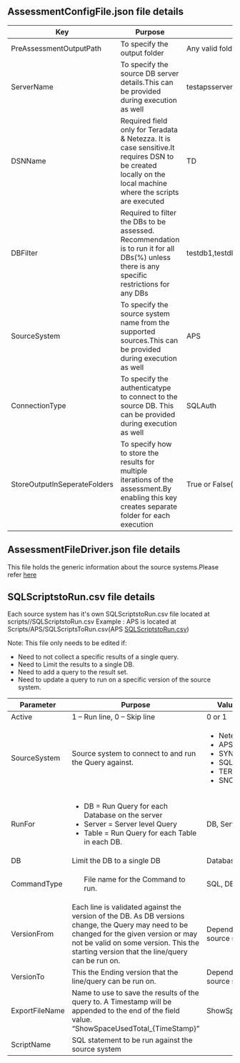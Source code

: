 ## **AssessmentConfigFile.json file details**

| **Key**                      | **Purpose**                                                     | **Value   (Sample)**                                      |
| --------------------------| ------------------------------------------------------------ | ----------------------------------------------------- |
|PreAssessmentOutputPath    | To specify the output folder                       | Any valid folder name. **Ex:** Results                     |
|ServerName                 | To specify the source DB server details.This can be provided during execution as well| testapsserver.centralus.cloudapp.azure.com,17001|
|DSNName                    | Required field only for Teradata & Netezza. It is case sensitive.It requires DSN to be created locally on the local machine where the scripts are executed| TD |
|DBFilter                   | Required to filter the DBs to be assessed. Recommendation is to run it for all DBs(%) unless there is any specific restrictions for any DBs |testdb1,testdb2 or % - default |
|SourceSystem               | To specify the source system name from the supported sources.This can be provided during execution as well |  APS |
|ConnectionType             | To specify the authenticatype to connect to the source DB. This can be provided during execution as well | SQLAuth |
|StoreOutputInSeperateFolders|To specify how to store the results for multiple iterations of the assessment.By enabling this key creates separate folder for each execution |  True or False(default)|


## **AssessmentFileDriver.json file details**
This file holds the generic information about the source systems.Please refer [here](AssessmentDriver_config_details.md)

## **SQLScriptstoRun.csv file details**

Each source system has it's own SQLScriptstoRun.csv file located at scripts/<sourcesystem>/SQLScriptstoRun.csv
Example : APS is located at Scripts/APS/SQLScriptsToRun.csv(APS [SQLScriptstoRun.csv](../Scripts/APS/SQLScriptsToRun.csv)) 

Note: This file only needs to be edited if:

- Need to not collect a specific results of a single query.
- Need to Limit the results to a single DB.
- Need to add a query to the result set.
- Need to update a query to run on a specific version of the source system.


| Parameter    | Purpose                                                      | Value   (Sample)                                      |
| ------------ | ------------------------------------------------------------ | ----------------------------------------------------- |
| Active       | 1 – Run line, 0 – Skip line                                  | 0 or 1                                                |
| SourceSystem | Source system to connect to and run the Query against.       | <ul><li>Netezza</li><li>APS</li><li>SYNAPSE</li><li>SQLServer</li><li>TERADATA</li><li>SNOWFLAKE</li></ul> |
| RunFor       | <ul><li>DB = Run Query for each Database on the server</li><li>Server = Server level Query</li><li>Table = Run Query for each Table in each DB.</li></ul> | DB, Server, Table                                     |
| DB           | Limit the DB to a single DB                                  | Database name                                         |
| CommandType   | <ul>File name for the Command to run.</ul>          | SQL, DBCC, ScriptDB                                   |
| VersionFrom  | Each line is validated against the version of the DB.  As DB versions change, the Query may need to be changed for the given version or may not be valid on some version.  This the starting version that the line/query can be run on. | Depend on the source system                           |
| VersionTo    | This the Ending version that the line/query can be run on.   | Depend on the source system                           |
| ExportFileName | Name to use to save the results of the query to.  A Timestamp will be appended to the end of the field value.  “ShowSpaceUsedTotal_{TimeStamp}” | ShowSpaceUsedTotal                                                |
| ScriptName   | SQL statement to be run against the source system                |                                                       | \APS\ShowSpaceUsedTotal_V1.sql
